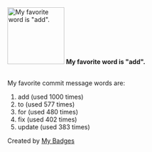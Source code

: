 <img src="https://github.com/my-badges/my-badges/blob/master/src/all-badges/favorite-word/favorite-word.png?raw=true" alt="My favorite word is &quot;add&quot;." title="My favorite word is &quot;add&quot;." width="128">
<strong>My favorite word is &quot;add&quot;.</strong>
<br><br>

My favorite commit message words are:

1. add (used 1000 times)
2. to (used 577 times)
3. for (used 480 times)
4. fix (used 402 times)
5. update (used 383 times)


Created by <a href="https://github.com/my-badges/my-badges">My Badges</a>